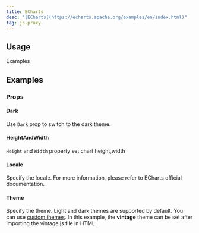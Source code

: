 ```yaml
---
title: ECharts
desc: "[ECharts](https://echarts.apache.org/examples/en/index.html)"
tag: js-proxy
---
```


## Usage

Examples

<echarts-usage></echarts-usage>

<app-alert type="info" content='You need to reference the package of ECharts before using it: `<script src="https://cdn.masastack.com/npm/echarts/5.1.1/echarts.min.js"></script>`.'></app-alert>

## Examples

### Props

#### Dark

Use `Dark` prop to switch to the dark theme.

<masa-example file="Examples.components.echarts.Dark"></masa-example>

#### HeightAndWidth

`Height` and `Width` property set chart height,width

<masa-example file="Examples.components.echarts.HeightAndWidth"></masa-example>

#### Locale

Specify the locale. For more information, please refer to ECharts official documentation.

<masa-example file="Examples.components.echarts.Locale"></masa-example>

#### Theme

Specify the theme. Light and dark themes are supported by default. You can use [custom themes](https://echarts.apache.org/handbook/en/concepts/style/#theme). In this example, the **vintage** theme can be set after importing the vintage.js file in HTML.

<masa-example file="Examples.components.echarts.Theme"></masa-example>


